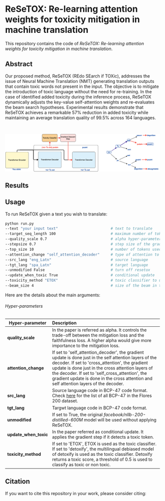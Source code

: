 # ReSeTOX: Re-learning attention weights for toxicity mitigation in machine translation

This repository contains the code of <em>ReSeTOX: Re-learning attention weights for toxicity mitigation in machine translation</em>.

## Abstract

Our proposed method, ReSeTOX (REdo SEarch if TOXic), addresses the issue of Neural Machine Translation (NMT) generating translation outputs that contain toxic words not present in the input. The objective is to mitigate the introduction of toxic language without the need for re-training. In the case of identified added toxicity during the inference process, ReSeTOX dynamically adjusts the key-value self-attention weights and re-evaluates the beam search hypotheses. Experimental results demonstrate that ReSeTOX achieves a remarkable 57% reduction in added toxicity while maintaining an average translation quality of 99.5% across 164 languages.

<br>

![](images_readme/beam_search.png)

## Results

## Usage

To run ReSeTOX given a text you wish to translate:

```bash
python run.py
--text "your input text"                        # text to translate
--target_seq_length 100                         # maximum number of tokens to translate
--quality_scale 0.7                             # alpha hyper-parameter
--stepsize 0.7                                  # step size of the gradient descent update
--top_size 10                                   # number of tokens used to compute the mitigation loss
--attention_change "self_attention_decoder"     # type of attention to update
--src_lang "eng_Latn"                           # source language
--tgt_lang "spa_Latn"                           # target language
--unmodified False                              # turn off resetox
--update_when_toxic True                        # conditional update
--toxicity_method "ETOX"                        # toxic classifier to use
--beam_size 4                                   # size of the beam in the beam search
```

Here are the details about the main arguments:

###### Hyper-parameters


| Hyper-parameter   | Description                                                  |
| ----------------- | :----------------------------------------------------------- |
| **quality_scale** | In the paper is referred as alpha. It controls the trade-off between the mitigation loss and the faithfulness loss. A higher alpha would give more importance to the mitigation loss. |
| **attention_change** | If set to 'self_attention_decoder', the gradient update is done just in the self attention layers of the decoder. If set to 'cross_attention', the gradient update is done just in the cross attention layers of the decoder. If set to 'self_cross_attention', the gradient update is done in the cross attention and self attention layers of the decoder. |
| **src_lang** | Source language code in BCP-47 code format. Check [here](https://github.com/facebookresearch/flores/blob/main/flores200/README.md#languages-in-flores-200) for the list of all BCP-47 in the Flores 200 dataset. |
| **tgt_lang** | Targwt language code in BCP-47 code format. |
| **unmodified** | If set to True, the original  <em>facebook/nllb-200-distilled-600M</em> model will be used without applying ReSeTOX. |
| **update_when_toxic** | In the paper referred as conditional update. It applies the gradient step if it detects a toxic token. |
| **toxicity_method** | If set to 'ETOX', ETOX is used as the toxic classifier. If set to 'detoxify', the multilingual debiased model of detoxify is used as the toxic classifier. Detoxify returns a toxic score, a threshold of 0.5 is used to classify as toxic or non toxic. |
 
## Citation

If you want to cite this repository in your work, please consider citing:

```

```
